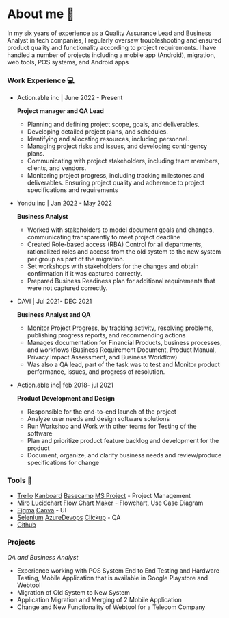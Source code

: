 # About me 👋
In my six years of experience as a Quality Assurance Lead and Business Analyst in tech companies, I regularly oversaw troubleshooting and ensured product quality and functionality according to project requirements. I have handled a number of projects including a mobile app (Android), migration, web tools, POS systems, and Android apps

### Work Experience 💻
- Action.able inc | June 2022 - Present
  
  **Project manager and QA Lead**
  - Planning and defining project scope, goals, and deliverables.
  - Developing detailed project plans, and schedules.
  - Identifying and allocating resources, including personnel.
  - Managing project risks and issues, and developing contingency plans.
  - Communicating with project stakeholders, including team members, clients, and vendors.
  - Monitoring project progress, including tracking milestones and deliverables. Ensuring project quality and adherence to project specifications and requirements
- Yondu inc | Jan 2022 - May 2022

  **Business Analyst**
  - Worked with stakeholders to model document goals and changes, communicating transparently to meet project deadline
  - Created Role-based access (RBA) Control for all departments, rationalized roles and access from the old system to the new system per group as part of the migration.
  - Set workshops with stakeholders for the changes and obtain confirmation if it was captured correctly.
  - Prepared Business Readiness plan for additional requirements that were not captured correctly. 
  
- DAVI | Jul 2021- DEC 2021

  **Business Analyst and QA**

  - Monitor Project Progress, by tracking activity, resolving problems, publishing progress reports, and recommending actions 
  - Manages documentation for Financial Products, business processes, and workflows (Business Requirement Document, Product Manual, Privacy Impact Assessment, and Business Workflow)
  - Was also a QA lead, part of the task was to test and Monitor product performance, issues, and progress of resolution.
    
- Action.able inc| feb 2018- jul 2021

  **Product Development and Design**
  - Responsible for the end-to-end launch of the project
  - Analyze user needs and design software solutions
  - Run Workshop and Work with other teams for Testing of the software
  - Plan and prioritize product feature backlog and development for the product
   - Document, organize, and clarify business needs and review/produce specifications for change
 
### Tools 🧰
- [Trello](https://trello.com/) [Kanboard](https://kanboard.org/) [Basecamp](https://basecamp.com/) [MS Project](https://www.microsoft.com/en-us/microsoft-365/project/project-management-software) - Project Management
- [Miro](https://miro.com/) [Lucidchart](https://www.lucidchart.com/) [Flow Chart Maker](https://app.diagrams.net/) - Flowchart, Use Case Diagram
- [Figma](https://www.figma.com/) [Canva](https://www.canva.com/) - UI 
- [Selenium](https://www.selenium.dev/) [AzureDevops](https://azuredevopslabs.com/) [Clickup](https://clickup.com/) - QA
- [Github](https://github.com/) 

### Projects
*QA and Business Analyst*
- Experience working with POS System End to End Testing and Hardware Testing, Mobile Application that is available in Google Playstore and Webtool
- Migration of Old System to New System
- Application Migration and Merging of 2 Mobile Application
- Change and New Functionality of Webtool for a Telecom Company
